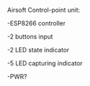 Airsoft Control-point unit:

-ESP8266 controller

-2 buttons input

-2 LED state indicator

-5 LED capturing indicator

-PWR? 
